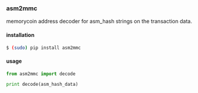 ### asm2mmc

memorycoin address decoder for asm_hash strings on the transaction data. 

#### installation


```bash
$ (sudo) pip install asm2mmc
```

#### usage

```python
from asm2mmc import decode

print decode(asm_hash_data)
```


